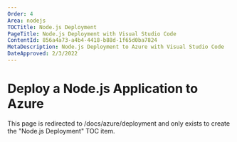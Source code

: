 ```yaml
---
Order: 4
Area: nodejs
TOCTitle: Node.js Deployment
PageTitle: Node.js Deployment with Visual Studio Code
ContentId: 856a4a73-a4b4-4418-b88d-1f65d0ba7824
MetaDescription: Node.js Deployment to Azure with Visual Studio Code
DateApproved: 2/3/2022
---
```

# Deploy a Node.js Application to Azure

This page is redirected to /docs/azure/deployment and only exists to create the "Node.js Deployment" TOC item.